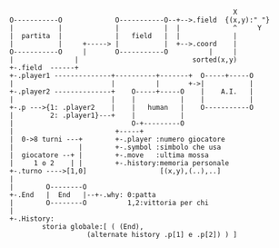                                                                X
        O-----------O             O-----------O--+-->.field  {(x,y):" "}
        |           |             |           |  |             ^     Y
        |  partita  |             |   field   |  |             |
        |           |     +-----> |           |  +-->.coord    |
        O-----------O     |       O-----------O          |     |
        |               |                            sorted(x,y)
        +-.field  ------+
        +-.player1 --------------+----------+-------+  O-----+-----O
        |                        |          |       +->|           |
        +-.player2 --------------+    O-----+-----O    |    A.I.   |
        |                        |    |           |    |           |
        +-.p --->{1: .player2    |    |   human   |    O-----------O
        |         2: .player1}---+    |           |
        |                             O-+---------O
        |                         +-----+
        |  0->8 turni ---+        +-.player :numero giocatore
        |                |        +-.symbol :simbolo che usa
        |  giocatore --+ |        +-.move   :ultima mossa
        |     1 o 2    | |        +-.history:memoria personale
        +-.turno ---->[1,0]                  [(x,y),(..),..]
        |
        |        O--------O
        +-.End   |  End   |--+-.why: 0:patta
        |        O--------O          1,2:vittoria per chi
        |
        +-.History:
                storia globale:[ ( (End),
                           (alternate history .p[1] e .p[2]) ) ]










